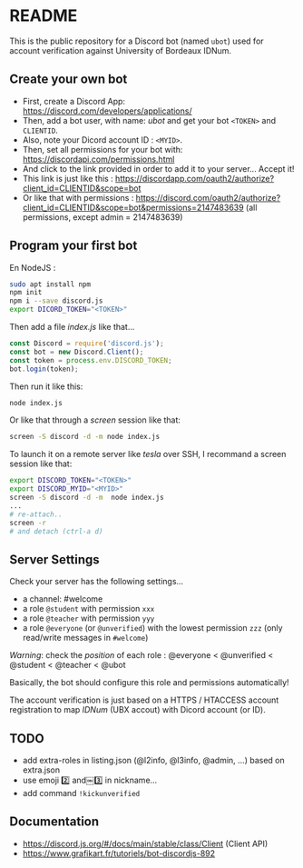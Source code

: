 # README

This is the public repository for a Discord bot (named `ubot`) used for account
verification against University of Bordeaux IDNum.

## Create your own bot

* First, create a Discord App: https://discord.com/developers/applications/
* Then, add a bot user, with name: *ubot* and get your bot `<TOKEN>` and `CLIENTID`.
* Also, note your Dicord account ID : `<MYID>`.
* Then, set all permissions for your bot with: https://discordapi.com/permissions.html
* And click to the link provided in order to add it to your server... Accept it!
* This link is just like this : https://discordapp.com/oauth2/authorize?client_id=CLIENTID&scope=bot
* Or like that with permissions : https://discord.com/oauth2/authorize?client_id=CLIENTID&scope=bot&permissions=2147483639 (all permissions, except admin = 2147483639)

## Program your first bot

En NodeJS :

```bash
sudo apt install npm
npm init
npm i --save discord.js
export DICORD_TOKEN="<TOKEN>"
```

Then add a file *index.js* like that...

```js
const Discord = require('discord.js');
const bot = new Discord.Client();
const token = process.env.DISCORD_TOKEN;
bot.login(token);
```

Then run it like this:

```bash
node index.js
```

Or like that through a *screen* session like that:

```bash
screen -S discord -d -m node index.js
```

To launch it on a remote server like *tesla* over SSH, I recommand a screen session like that:

```bash
export DISCORD_TOKEN="<TOKEN>"
export DISCORD_MYID="<MYID>"
screen -S discord -d -m  node index.js
...
# re-attach..
screen -r
# and detach (ctrl-a d)
```

## Server Settings

Check your server has the following settings...

* a channel: #welcome
* a role `@student` with permission `xxx`
* a role `@teacher` with permission `yyy`
* a role `@everyone` (or `@unverified`) with the lowest permission `zzz` (only
  read/write messages in `#welcome`)

*Warning*: check the *position* of each role : @everyone < @unverified < @student < @teacher < @ubot

Basically, the bot should configure this role and permissions automatically!

The account verification is just based on a HTTPS / HTACCESS account registration to map *IDNum* (UBX accout) with Dicord account (or ID).

## TODO

* add extra-roles in listing.json (@l2info, @l3info, @admin, ...) based on extra.json
* use emoji 2️⃣ and￼3️⃣ in nickname...
* add command `!kickunverified`

## Documentation

* https://discord.js.org/#/docs/main/stable/class/Client (Client API)
* https://www.grafikart.fr/tutoriels/bot-discordjs-892


